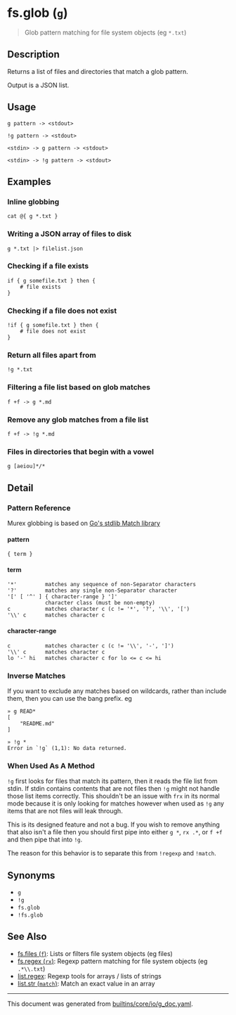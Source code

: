 # fs.glob (`g`)

> Glob pattern matching for file system objects (eg `*.txt`)

## Description

Returns a list of files and directories that match a glob pattern.

Output is a JSON list.

## Usage

```
g pattern -> <stdout>

!g pattern -> <stdout>

<stdin> -> g pattern -> <stdout>

<stdin> -> !g pattern -> <stdout>
```

## Examples

### Inline globbing

```
cat @{ g *.txt }
```

### Writing a JSON array of files to disk

```
g *.txt |> filelist.json
```

### Checking if a file exists

```
if { g somefile.txt } then {
    # file exists
}
```

### Checking if a file does not exist

```
!if { g somefile.txt } then {
    # file does not exist
}
```

### Return all files apart from

```
!g *.txt
```

### Filtering a file list based on glob matches

```
f +f -> g *.md
```

### Remove any glob matches from a file list

```
f +f -> !g *.md
```

### Files in directories that begin with a vowel

```
g [aeiou]*/*
```

## Detail

### Pattern Reference

Murex globbing is based on [Go's stdlib Match library](https://pkg.go.dev/path/filepath#Match)

#### pattern

    { term }

#### term

    '*'         matches any sequence of non-Separator characters
    '?'         matches any single non-Separator character
    '[' [ '^' ] { character-range } ']'
                character class (must be non-empty)
    c           matches character c (c != '*', '?', '\\', '[')
    '\\' c      matches character c

#### character-range

    c           matches character c (c != '\\', '-', ']')
    '\\' c      matches character c
    lo '-' hi   matches character c for lo <= c <= hi

### Inverse Matches

If you want to exclude any matches based on wildcards, rather than include
them, then you can use the bang prefix. eg

```
» g READ*
[
    "README.md"
]

» !g *
Error in `!g` (1,1): No data returned.
```

### When Used As A Method

`!g` first looks for files that match its pattern, then it reads the file list
from stdin. If stdin contains contents that are not files then `!g` might not
handle those list items correctly. This shouldn't be an issue with `frx` in its
normal mode because it is only looking for matches however when used as `!g`
any items that are not files will leak through.

This is its designed feature and not a bug. If you wish to remove anything that
also isn't a file then you should first pipe into either `g *`, `rx .*`, or
`f +f` and then pipe that into `!g`.

The reason for this behavior is to separate this from `!regexp` and `!match`.

## Synonyms

* `g`
* `!g`
* `fs.glob`
* `!fs.glob`


## See Also

* [fs.files (`f`)](../commands/f.md):
  Lists or filters file system objects (eg files)
* [fs.regex (`rx`)](../commands/rx.md):
  Regexp pattern matching for file system objects (eg `.*\\.txt`)
* [list.regex](../commands/regexp.md):
  Regexp tools for arrays / lists of strings
* [list.str (`match`)](../commands/match.md):
  Match an exact value in an array

<hr/>

This document was generated from [builtins/core/io/g_doc.yaml](https://github.com/lmorg/murex/blob/master/builtins/core/io/g_doc.yaml).